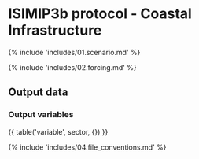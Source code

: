 ISIMIP3b protocol - Coastal Infrastructure
==========================================

{% include 'includes/01.scenario.md' %}

{% include 'includes/02.forcing.md' %}

Output data
-----------

### Output variables

{{ table('variable', sector, {}) }}

{% include 'includes/04.file_conventions.md' %}
